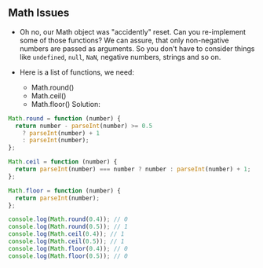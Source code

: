 ## Math Issues 
- Oh no, our Math object was "accidently" reset. Can you re-implement some of those functions? We can assure, that only non-negative numbers are passed as arguments. So you don't have to consider things like `undefined`, `null`, `NaN`, negative numbers, strings and so on.

- Here is a list of functions, we need:
    - Math.round()
    - Math.ceil()
    - Math.floor() 
Solution:
```js
Math.round = function (number) {
  return number - parseInt(number) >= 0.5
    ? parseInt(number) + 1
    : parseInt(number);
};

Math.ceil = function (number) {
  return parseInt(number) === number ? number : parseInt(number) + 1;
};

Math.floor = function (number) {
  return parseInt(number);
};

console.log(Math.round(0.4)); // 0
console.log(Math.round(0.5)); // 1
console.log(Math.ceil(0.4)); // 1
console.log(Math.ceil(0.5)); // 1
console.log(Math.floor(0.4)); // 0
console.log(Math.floor(0.5)); // 0
```